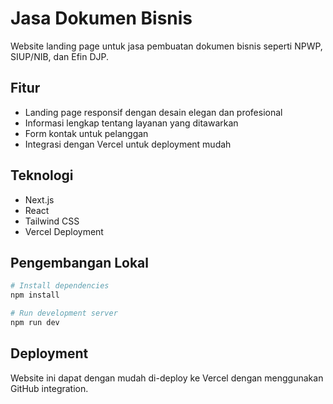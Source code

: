 # Jasa Dokumen Bisnis

Website landing page untuk jasa pembuatan dokumen bisnis seperti NPWP, SIUP/NIB, dan Efin DJP.

## Fitur

- Landing page responsif dengan desain elegan dan profesional
- Informasi lengkap tentang layanan yang ditawarkan
- Form kontak untuk pelanggan
- Integrasi dengan Vercel untuk deployment mudah

## Teknologi

- Next.js
- React
- Tailwind CSS
- Vercel Deployment

## Pengembangan Lokal

```bash
# Install dependencies
npm install

# Run development server
npm run dev
```

## Deployment

Website ini dapat dengan mudah di-deploy ke Vercel dengan menggunakan GitHub integration. 